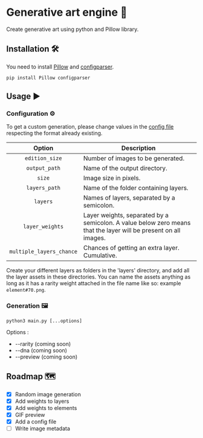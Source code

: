 # Generative art engine 🦥
Create generative art using python and Pillow library.

## Installation 🛠️
You need to install [Pillow](https://pypi.org/project/Pillow/) and [configparser](https://pypi.org/project/configparser/).
```shell
pip install Pillow configparser
```

## Usage ▶
### Configuration ⚙
To get a custom generation, please change values in the [config file](config.ini) respecting the format already existing.  

|          Option          	| Description                                                                                                     	|
|:------------------------:	|-----------------------------------------------------------------------------------------------------------------	|
| `edition_size`           	| Number of images to be generated.                                                                               	|
| `output_path`            	| Name of the output directory.                                                                                   	|
| `size`                   	| Image size in pixels.                                                                                           	|
| `layers_path`            	| Name of the folder containing layers.                                                                           	|
| `layers`                 	| Names of layers, separated by a semicolon.                                                                      	|
| `layer_weights`          	| Layer weights, separated by a semicolon. A value below zero means that the layer will be present on all images. 	|
| `multiple_layers_chance` 	| Chances of getting an extra layer. Cumulative.                                                                  	|

Create your different layers as folders in the 'layers' directory, and add all the layer assets in these directories. You can name the assets anything as long as it has a rarity weight attached in the file name like so: example `element#70.png`.

### Generation 🖼
```shell
python3 main.py [...options]
```

Options :
* --rarity (coming soon)
* --dna (coming soon)
* --preview (coming soon)

## Roadmap 🗺
- [x] Random image generation
- [x] Add weights to layers
- [x] Add weights to elements
- [x] GIF preview
- [x] Add a config file
- [ ] Write image metadata
